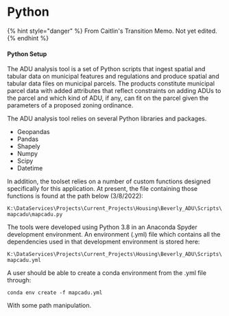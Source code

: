 # Python

{% hint style="danger" %}
From Caitlin's Transition Memo. Not yet edited.
{% endhint %}

#### Python Setup

The ADU analysis tool is a set of Python scripts that ingest spatial and tabular data on municipal features and regulations and produce spatial and tabular data files on municipal parcels. The products constitute municipal parcel data with added attributes that reflect constraints on adding ADUs to the parcel and which kind of ADU, if any, can fit on the parcel given the parameters of a proposed zoning ordinance.

The ADU analysis tool relies on several Python libraries and packages.&#x20;

* Geopandas
* Pandas
* Shapely
* Numpy
* Scipy
* Datetime

In addition, the toolset relies on a number of custom functions designed specifically for this application. At present, the file containing those functions is found at the path below (3/8/2022):

`K:\DataServices\Projects\Current_Projects\Housing\Beverly_ADU\Scripts\mapcadu\mapcadu.py`

The tools were developed using Python 3.8 in an Anaconda Spyder development environment. An environment (.yml) file which contains all the dependencies used in that development environment is stored here:

`K:\DataServices\Projects\Current_Projects\Housing\Beverly_ADU\Scripts\mapcadu.yml`

A user should be able to create a conda environment from the .yml file through:

`conda env create -f mapcadu.yml`

With some path manipulation.
